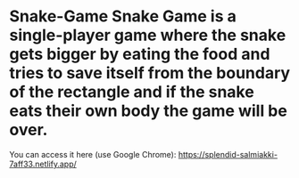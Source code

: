 # Snake-Game Snake Game is a single-player game where the snake gets bigger by eating the food and tries to save itself from the boundary of the rectangle and if the snake eats their own body the game will be over.
You can access it here (use Google Chrome): https://splendid-salmiakki-7aff33.netlify.app/
